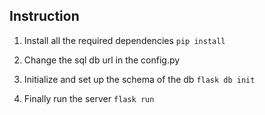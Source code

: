 ## Instruction

1. Install  all the required dependencies
`pip install`

2. Change the sql db url in the config.py
3. Initialize and set up the schema of the db
`flask db init`

4. Finally run the server
`flask run`
